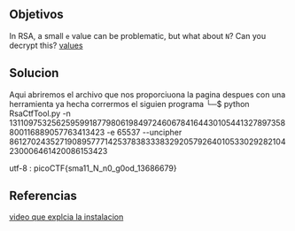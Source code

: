 ## Objetivos
In RSA, a small `e` value can be problematic, but what about `N`? Can you decrypt this? [values](https://mercury.picoctf.net/static/2604f8b51a5cc62d38a3736938f19cef/values)
## Solucion
Aqui abriremos el archivo que nos proporciuona la pagina despues con una herramienta ya hecha corrermos el siguien programa └─$ python RsaCtfTool.py -n 1311097532562595991877980619849724606784164430105441327897358800116889057763413423 -e 65537 --uncipher 861270243527190895777142537838333832920579264010533029282104230006461420086153423

utf-8 : picoCTF{sma11_N_n0_g0od_13686679}

## Referencias
[video que explcia la instalacion ](https://www.youtube.com/watch?v=Qo4fPZxJK30)
